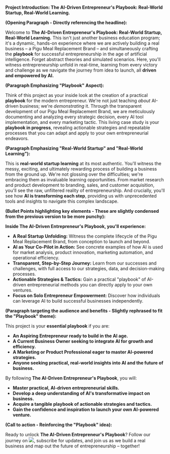 
**Project Introduction: The AI-Driven Entrepreneur's Playbook: Real-World Startup, Real-World Learning.**

**(Opening Paragraph - Directly referencing the headline):**

Welcome to **The AI-Driven Entrepreneur's Playbook: Real-World Startup, Real-World Learning.**  This isn't just another business education program; it's a dynamic, hands-on experience where we are actively building a real business – a Pigu Meal Replacement Brand – and simultaneously crafting the **playbook** for successful entrepreneurship in the age of artificial intelligence.  Forget abstract theories and simulated scenarios. Here, you'll witness entrepreneurship unfold in real-time, learning from every victory and challenge as we navigate the journey from idea to launch, all **driven and empowered by AI.**

**(Paragraph Emphasizing "Playbook" Aspect):**

Think of this project as your inside look at the creation of a practical **playbook** for the modern entrepreneur. We're not just teaching *about* AI-driven business; we're *demonstrating* it.  Through the transparent development of our Pigu Meal Replacement Brand, we are meticulously documenting and analyzing every strategic decision, every AI tool implementation, and every marketing tactic. This living case study is your **playbook in progress**, revealing actionable strategies and repeatable processes that you can adapt and apply to your own entrepreneurial endeavors.

**(Paragraph Emphasizing "Real-World Startup" and "Real-World Learning"):**

This is **real-world startup learning** at its most authentic. You'll witness the messy, exciting, and ultimately rewarding process of building a business from the ground up.  We're not glossing over the difficulties; we're embracing them as invaluable learning opportunities.  From market research and product development to branding, sales, and customer acquisition, you'll see the raw, unfiltered reality of entrepreneurship.  And crucially, you'll see how **AI is transforming each step**, providing us with unprecedented tools and insights to navigate this complex landscape.

**(Bullet Points highlighting key elements -  These are slightly condensed from the previous version to be more punchy):**

**Inside The AI-Driven Entrepreneur's Playbook, you'll experience:**

* **A Real Startup Unfolding:** Witness the complete lifecycle of the Pigu Meal Replacement Brand, from conception to launch and beyond.
* **AI as Your Co-Pilot in Action:** See concrete examples of how AI is used for market analysis, product innovation, marketing automation, and operational efficiency.
* **Transparent, Step-by-Step Journey:** Learn from our successes and challenges, with full access to our strategies, data, and decision-making processes.
* **Actionable Strategies & Tactics:**  Gain a practical "playbook" of AI-driven entrepreneurial methods you can directly apply to your own ventures.
* **Focus on Solo Entrepreneur Empowerment:**  Discover how individuals can leverage AI to build successful businesses independently.

**(Paragraph targeting the audience and benefits -  Slightly rephrased to fit the "Playbook" theme):**

This project is your **essential playbook** if you are:

* **An Aspiring Entrepreneur ready to build in the AI age.**
* **A Current Business Owner seeking to integrate AI for growth and efficiency.**
* **A Marketing or Product Professional eager to master AI-powered strategies.**
* **Anyone seeking practical, real-world insights into AI and the future of business.**

By following **The AI-Driven Entrepreneur's Playbook**, you will:

* **Master practical, AI-driven entrepreneurial skills.**
* **Develop a deep understanding of AI's transformative impact on business.**
* **Acquire a tangible playbook of actionable strategies and tactics.**
* **Gain the confidence and inspiration to launch your own AI-powered venture.**

**(Call to action -  Reinforcing the "Playbook" idea):**

Ready to unlock **The AI-Driven Entrepreneur's Playbook**?  Follow our journey on ![](https://AIDrivenEntrepreneurPlaybook.com), subscribe for updates, and join us as we build a real business and map out the future of entrepreneurship – together!



